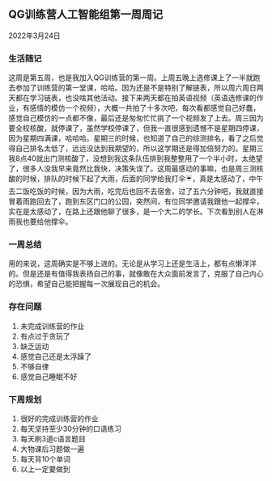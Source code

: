 ## QG训练营人工智能组第一周周记

2022年3月24日


### 生活随记

这周是第五周，也是我加入QG训练营的第一周。上周五晚上选修课上了一半就跑去参加了训练营的第一堂课，哈哈。因为还是不是特别了解链表，所以周六周日两天都在学习链表，也没啥其他活动。接下来两天都在拍英语视频（英语选修课的作业，有感情的模仿一个视频），大概一共拍了十多次吧，每次看都感觉自己好蠢，感觉自己模仿的一点都不像，最后还是匆匆忙忙挑了一个视频发了上去。周三因为要全校核酸，就停课了，虽然学校停课了，但我一直很感到遗憾不是星期四停课，因为星期四满课，哈哈哈。星期三的时候，也知道了自己的综测排名，看了之后觉得自己排名太低了，远远没达到我期望的，所以这学期还是得加倍努力的。星期三我8点40就出门测核酸了，没想到我这条队伍排到我整整用了一个半小时，太绝望了，很多人没我早来竟然比我快，决策失误了。这周最感动的事嘛，也是周三测核酸的时候，排队的时候下起了大雨，后面的同学给我打伞☔️，真是太感动了，中午去二饭吃饭的时候，因为大雨，吃完后也回不去宿舍，过了五六分钟吧，我就直接冒着雨跑回去了，跑到东区门口的公园，突然间，有位同学邀请我跟他一起撑伞，实在是太感动了，在路上还跟他聊了很多，是一个大二的学长。下次看到别人在淋雨我也要给他撑伞。



### 一周总结
用的来说，这周确实是不够上进的。无论是从学习上还是生活上，都有点懒洋洋的。但是还是有值得我表扬自己的事，就像敢在大众面前发言了，克服了自己内心的恐惧，希望自己能把握每一次展现自己的机会。



### 存在问题
1. 未完成训练营的作业
2. 有点过于贪玩了
3. 缺乏运动
4. 感觉自己还是太浮躁了
5. 不够自律
6. 感觉自己睡眠不好

### 下周规划
1. 很好的完成训练营的作业
2. 每天坚持至少30分钟的口语练习
3. 每天刷3道c语言题目
4. 大物课后习题做一遍
5. 每天背10个单词
6. 以上一定要做到


